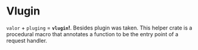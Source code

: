 # Vlugin

`valor` + `pluging` = **`vlugin`!**. Besides plugin was taken. This helper crate is a procedural macro that annotates a function to be the entry point of a request handler.
